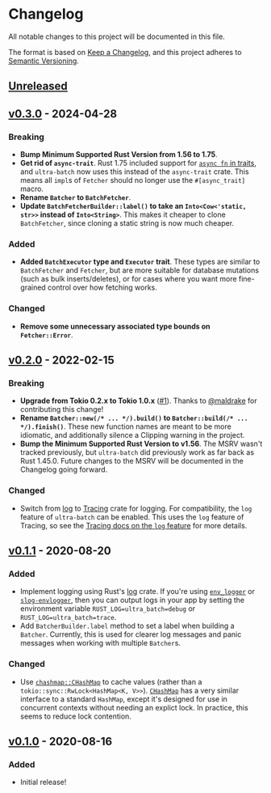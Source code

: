 # Changelog

All notable changes to this project will be documented in this file.

The format is based on [Keep a Changelog](https://keepachangelog.com/en/1.0.0/), and this project adheres to [Semantic Versioning](https://semver.org/spec/v2.0.0.html).


## [Unreleased]

## [v0.3.0] - 2024-04-28
### Breaking
- **Bump Minimum Supported Rust Version from 1.56 to 1.75**.
- **Get rid of `async-trait`**. Rust 1.75 included support for [`async fn` in traits](https://blog.rust-lang.org/2023/12/21/async-fn-rpit-in-traits.html), and `ultra-batch` now uses this instead of the `async-trait` crate. This means all `impl`s of `Fetcher` should no longer use the `#[async_trait]` macro.
- **Rename `Batcher` to `BatchFetcher`**.
- **Update `BatchFetcherBuilder::label()` to take an `Into<Cow<'static, str>>` instead of `Into<String>`**. This makes it cheaper to clone `BatchFetcher`, since cloning a static string is now much cheaper.

### Added
- **Added `BatchExecutor` type and `Executor` trait**. These types are similar to `BatchFetcher` and `Fetcher`, but are more suitable for database mutations (such as bulk inserts/deletes), or for cases where you want more fine-grained control over how fetching works.

### Changed
- **Remove some unnecessary associated type bounds on `Fetcher::Error`**.

## [v0.2.0] - 2022-02-15
### Breaking
- **Upgrade from Tokio 0.2.x to Tokio 1.0.x** ([#1](https://github.com/kylewlacy/ultra-batch/pull/1)). Thanks to [@maldrake](https://github.com/maldrake) for contributing this change!
- **Rename `Batcher::new(/* ... */).build()` to `Batcher::build(/* ... */).finish()`**. These new function names are meant to be more idiomatic, and additionally silence a Clipping warning in the project.
- **Bump the Minimum Supported Rust Version to v1.56**. The MSRV wasn't tracked previously, but `ultra-batch` did previously work as far back as Rust 1.45.0. Future changes to the MSRV will be documented in the Changelog going forward.

### Changed
- Switch from [log](https://crates.io/crates/log) to [Tracing](https://crates.io/crates/tracing) crate for logging. For compatibility, the `log` feature of `ultra-batch` can be enabled. This uses the `log` feature of Tracing, so see the [Tracing docs on the `log` feature](https://docs.rs/tracing/0.1.30/tracing/index.html#emitting-log-records) for more details.

## [v0.1.1] - 2020-08-20
### Added
- Implement logging using Rust's [log](https://crates.io/crates/log) crate. If you're using [`env_logger`](https://crates.io/crates/env_logger) or [`slog-envlogger`](https://crates.io/crates/slog-envlogger), then you can output logs in your app by setting the environment variable `RUST_LOG=ultra_batch=debug` or `RUST_LOG=ultra_batch=trace`.
- Add `BatcherBuilder.label` method to set a label when building a `Batcher`. Currently, this is used for clearer log messages and panic messages when working with multiple `Batcher`s.

### Changed
- Use [`chashmap::CHashMap`](https://docs.rs/chashmap/2.2.2/chashmap/struct.CHashMap.html) to cache values (rather than a `tokio::sync::RwLock<HashMap<K, V>>`). [`CHashMap`](https://docs.rs/chashmap/2.2.2/chashmap/struct.CHashMap.html) has a very similar interface to a standard `HashMap`, except it's designed for use in concurrent contexts without needing an explict lock. In practice, this seems to reduce lock contention.

## [v0.1.0] - 2020-08-16
### Added
- Initial release!

[Unreleased]: https://github.com/kylewlacy/ultra-batch/compare/v0.3.0...main
[v0.3.0]: https://github.com/kylewlacy/ultra-batch/compare/v0.2.0...v0.3.0
[v0.2.0]: https://github.com/kylewlacy/ultra-batch/compare/v0.1.1...v0.2.0
[v0.1.1]: https://github.com/kylewlacy/ultra-batch/compare/v0.1.0...v0.1.1
[v0.1.0]: https://github.com/kylewlacy/ultra-batch/releases/tag/v0.1.0
